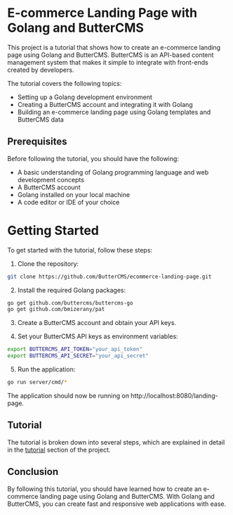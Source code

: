 # E-commerce Landing Page with Golang and ButterCMS
This project is a tutorial that shows how to create an e-commerce landing page using Golang and ButterCMS. ButterCMS is an API-based content management system that makes it simple to integrate with front-ends created by developers.

The tutorial covers the following topics:

- Setting up a Golang development environment
- Creating a ButterCMS account and integrating it with Golang
- Building an e-commerce landing page using Golang templates and ButterCMS data

## Prerequisites
Before following the tutorial, you should have the following:

- A basic understanding of Golang programming language and web development concepts
- A ButterCMS account
- Golang installed on your local machine
- A code editor or IDE of your choice

# Getting Started
To get started with the tutorial, follow these steps:

1. Clone the repository:
```sh
git clone https://github.com/ButterCMS/ecommerce-landing-page.git
```
2. Install the required Golang packages:
```bash
go get github.com/buttercms/buttercms-go
go get github.com/bmizerany/pat
```
3. Create a ButterCMS account and obtain your API keys.

4. Set your ButterCMS API keys as environment variables:

```sh
export BUTTERCMS_API_TOKEN="your_api_token"
export BUTTERCMS_API_SECRET="your_api_secret"
```
5. Run the application:
```sh
go run server/cmd/*
```
The application should now be running on http://localhost:8080/landing-page.

## Tutorial
The tutorial is broken down into several steps, which are explained in detail in the [tutorial](https://buttercms.com/blog/golang-landing-page-tutorial/) section of the project.

## Conclusion
By following this tutorial, you should have learned how to create an e-commerce landing page using Golang and ButterCMS. With Golang and ButterCMS, you can create fast and responsive web applications with ease.